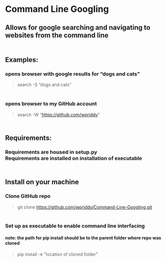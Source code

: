 # Command Line Googling

## Allows for google searching and navigating to websites from the command line 


## <br>Examples:

### opens browser with google results for “dogs and cats"

> search -S “dogs and cats” 

### <br>opens browser to my GitHub account 

> search -W “https://github.com/wpriddy" 

## <br>Requirements:
### Requirements are housed in setup.py <br> Requirements are installed on installation of executable

## <br>Install on your machine

### Clone GitHub repo

>git clone https://github.com/wpriddy/Command-Line-Googling.git


### <br> Set up as executable to enable command line interfacing

#### note: the path for pip install should be to the parent folder where repo was cloned 

> pip install -e "location of cloned folder"